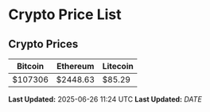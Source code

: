 # Crypto Price List

## Crypto Prices
| Bitcoin | Ethereum | Litecoin |
| ------- | -------- | -------- |
| $107306 | $2448.63 | $85.29 |
**Last Updated:** 2025-06-26 11:24 UTC
**Last Updated:** $DATE$

